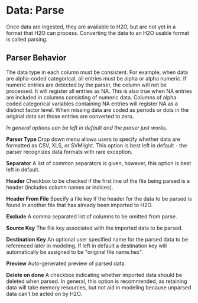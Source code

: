 # Data: Parse

Once data are ingested, they are available to H2O, but are
not yet in a format that H2O can process. Converting the data to
an H2O usable format is called parsing.

## Parser Behavior

The data type in each column must be consistent. For example, when
data are alpha-coded categorical, all entries must be alpha or
alpha numeric. If numeric entries are detected by the parser, the
column will not be processed. It will register all entries as
NA. This is also true when NA entries are included in columns
consisting of numeric data. Columns of alpha coded categorical
variables containing NA entries will register NA as a distinct
factor level. When missing data are coded as periods or dots in the
original data set those entries are converted to zero.

*In general options can be left in default and the parser just works.*

**Parser Type**
Drop down menu allows users to specify whether data are formatted as
CSV, XLS, or SVMlight. This option is best left in default - the
parser recognizes data formats with rare exception.

**Separator**
A list of common separators is given, however, this option is best
left in default.

**Header**
Checkbox to be checked if the first line of the file being parsed is
a header (includes column names or indices).

**Header From File**
Specify a file key if the header for the data to be parsed is found
in another file that has already been imported to H2O.

**Exclude**
A comma separated list of columns to be omitted from parse.

**Source Key**
The file key associated with the imported data to be parsed.

**Destination Key**
An optional user specified name for the parsed data to be referenced
later in modeling. If left in default a destination key will
automatically be assigned to be "original file name.hex".

**Preview**
Auto-generated preview of parsed data.

**Delete on done**
A checkbox indicating whether imported data should be deleted when
parsed. In general, this option is recommended, as retaining data will take
memory resources, but not aid in modeling because unparsed data
can't be acted on by H2O.
